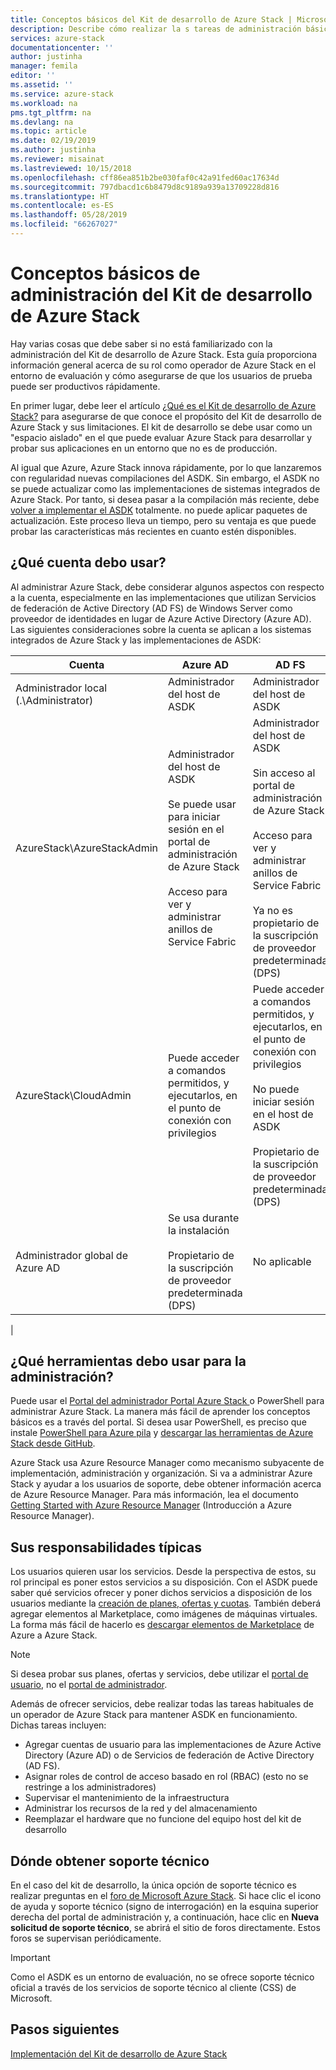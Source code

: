 ```yaml
---
title: Conceptos básicos del Kit de desarrollo de Azure Stack | Microsoft Docs
description: Describe cómo realizar la s tareas de administración básicas del Kit de desarrollo de Azure Stack.
services: azure-stack
documentationcenter: ''
author: justinha
manager: femila
editor: ''
ms.assetid: ''
ms.service: azure-stack
ms.workload: na
pms.tgt_pltfrm: na
ms.devlang: na
ms.topic: article
ms.date: 02/19/2019
ms.author: justinha
ms.reviewer: misainat
ms.lastreviewed: 10/15/2018
ms.openlocfilehash: cff86ea851b2be030faf0c42a91fed60ac17634d
ms.sourcegitcommit: 797dbacd1c6b8479d8c9189a939a13709228d816
ms.translationtype: HT
ms.contentlocale: es-ES
ms.lasthandoff: 05/28/2019
ms.locfileid: "66267027"
---
```

# <a name="asdk-administration-basics"></a>Conceptos básicos de administración del Kit de desarrollo de Azure Stack 
Hay varias cosas que debe saber si no está familiarizado con la administración del Kit de desarrollo de Azure Stack. Esta guía proporciona información general acerca de su rol como operador de Azure Stack en el entorno de evaluación y cómo asegurarse de que los usuarios de prueba puede ser productivos rápidamente.

En primer lugar, debe leer el artículo [¿Qué es el Kit de desarrollo de Azure Stack?](asdk-what-is.md) para asegurarse de que conoce el propósito del Kit de desarrollo de Azure Stack y sus limitaciones. El kit de desarrollo se debe usar como un "espacio aislado" en el que puede evaluar Azure Stack para desarrollar y probar sus aplicaciones en un entorno que no es de producción. 

Al igual que Azure, Azure Stack innova rápidamente, por lo que lanzaremos con regularidad nuevas compilaciones del ASDK. Sin embargo, el ASDK no se puede actualizar como las implementaciones de sistemas integrados de Azure Stack. Por tanto, si desea pasar a la compilación más reciente, debe [volver a implementar el ASDK](asdk-redeploy.md) totalmente. no puede aplicar paquetes de actualización. Este proceso lleva un tiempo, pero su ventaja es que puede probar las características más recientes en cuanto estén disponibles. 

## <a name="what-account-should-i-use"></a>¿Qué cuenta debo usar?
Al administrar Azure Stack, debe considerar algunos aspectos con respecto a la cuenta, especialmente en las implementaciones que utilizan Servicios de federación de Active Directory (AD FS) de Windows Server como proveedor de identidades en lugar de Azure Active Directory (Azure AD). Las siguientes consideraciones sobre la cuenta se aplican a los sistemas integrados de Azure Stack y las implementaciones de ASDK:

|Cuenta|Azure AD|AD FS|
|-----|-----|-----|
|Administrador local (.\Administrator)|Administrador del host de ASDK|Administrador del host de ASDK|
|AzureStack\AzureStackAdmin|Administrador del host de ASDK<br><br>Se puede usar para iniciar sesión en el portal de administración de Azure Stack<br><br>Acceso para ver y administrar anillos de Service Fabric|Administrador del host de ASDK<br><br>Sin acceso al portal de administración de Azure Stack<br><br>Acceso para ver y administrar anillos de Service Fabric<br><br>Ya no es propietario de la suscripción de proveedor predeterminada (DPS)|
|AzureStack\CloudAdmin|Puede acceder a comandos permitidos, y ejecutarlos, en el punto de conexión con privilegios|Puede acceder a comandos permitidos, y ejecutarlos, en el punto de conexión con privilegios<br><br>No puede iniciar sesión en el host de ASDK<br><br>Propietario de la suscripción de proveedor predeterminada (DPS)|
|Administrador global de Azure AD|Se usa durante la instalación<br><br>Propietario de la suscripción de proveedor predeterminada (DPS)|No aplicable|
|

## <a name="what-tools-do-i-use-to-manage"></a>¿Qué herramientas debo usar para la administración?
Puede usar el [Portal del administrador Portal Azure Stack ](https://adminportal.local.azurestack.external) o PowerShell para administrar Azure Stack. La manera más fácil de aprender los conceptos básicos es a través del portal. Si desea usar PowerShell, es preciso que instale [PowerShell para Azure pila](asdk-post-deploy.md#install-azure-stack-powershell) y [descargar las herramientas de Azure Stack desde GitHub](asdk-post-deploy.md#download-the-azure-stack-tools).

Azure Stack usa Azure Resource Manager como mecanismo subyacente de implementación, administración y organización. Si va a administrar Azure Stack y ayudar a los usuarios de soporte, debe obtener información acerca de Azure Resource Manager. Para más información, lea el documento [Getting Started with Azure Resource Manager](https://download.microsoft.com/download/E/A/4/EA4017B5-F2ED-449A-897E-BD92E42479CE/Getting_Started_With_Azure_Resource_Manager_white_paper_EN_US.pdf) (Introducción a Azure Resource Manager).

## <a name="your-typical-responsibilities"></a>Sus responsabilidades típicas
Los usuarios quieren usar los servicios. Desde la perspectiva de estos, su rol principal es poner estos servicios a su disposición. Con el ASDK puede saber qué servicios ofrecer y poner dichos servicios a disposición de los usuarios mediante la [creación de planes, ofertas y cuotas](../operator/azure-stack-tutorial-tenant-vm.md). También deberá agregar elementos al Marketplace, como imágenes de máquinas virtuales. La forma más fácil de hacerlo es [descargar elementos de Marketplace](../operator/azure-stack-create-and-publish-marketplace-item.md) de Azure a Azure Stack.

> [!NOTE]
> Si desea probar sus planes, ofertas y servicios, debe utilizar el [portal de usuario](https://portal.local.azurestack.external), no el [portal de administrador](https://adminportal.local.azurestack.external).

Además de ofrecer servicios, debe realizar todas las tareas habituales de un operador de Azure Stack para mantener ASDK en funcionamiento. Dichas tareas incluyen:
- Agregar cuentas de usuario para las implementaciones de Azure Active Directory (Azure AD) o de Servicios de federación de Active Directory (AD FS).
- Asignar roles de control de acceso basado en rol (RBAC) (esto no se restringe a los administradores)
- Supervisar el mantenimiento de la infraestructura
- Administrar los recursos de la red y del almacenamiento
- Reemplazar el hardware que no funcione del equipo host del kit de desarrollo 

## <a name="where-to-get-support"></a>Dónde obtener soporte técnico
En el caso del kit de desarrollo, la única opción de soporte técnico es realizar preguntas en el [foro de Microsoft Azure Stack](https://social.msdn.microsoft.com/Forums/azure/home?forum=azurestack). Si hace clic el icono de ayuda y soporte técnico (signo de interrogación) en la esquina superior derecha del portal de administración y, a continuación, hace clic en **Nueva solicitud de soporte técnico**, se abrirá el sitio de foros directamente. Estos foros se supervisan periódicamente. 

> [!IMPORTANT]
> Como el ASDK es un entorno de evaluación, no se ofrece soporte técnico oficial a través de los servicios de soporte técnico al cliente (CSS) de Microsoft.

## <a name="next-steps"></a>Pasos siguientes
[Implementación del Kit de desarrollo de Azure Stack](asdk-install.md)

